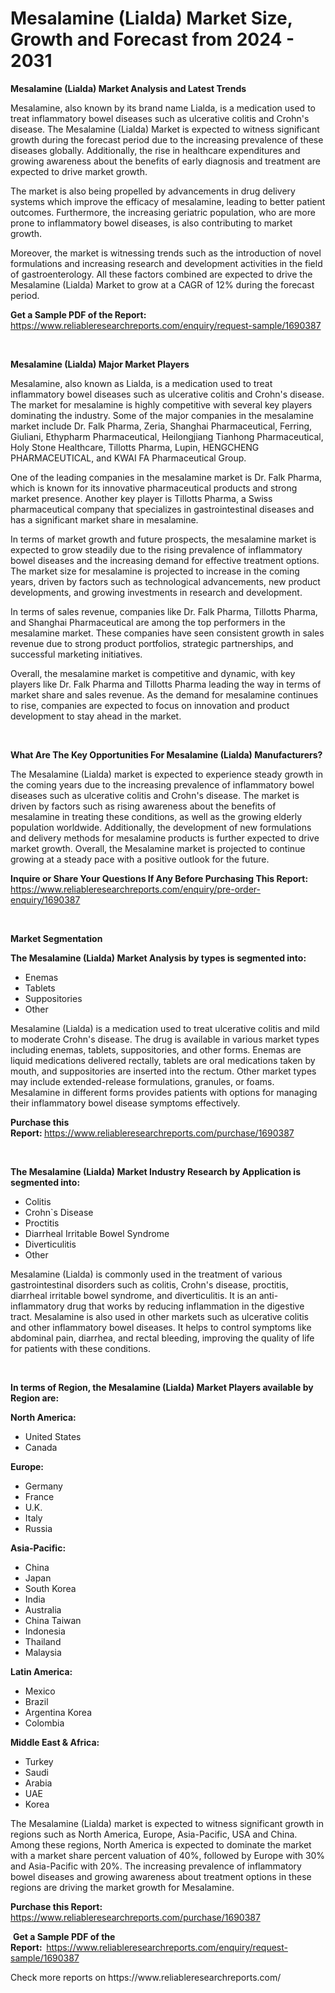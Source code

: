 <p><h1>Mesalamine (Lialda) Market Size, Growth and Forecast from 2024 - 2031</h1></p><p><strong>Mesalamine (Lialda) Market Analysis and Latest Trends</strong></p>
<p><p>Mesalamine, also known by its brand name Lialda, is a medication used to treat inflammatory bowel diseases such as ulcerative colitis and Crohn's disease. The Mesalamine (Lialda) Market is expected to witness significant growth during the forecast period due to the increasing prevalence of these diseases globally. Additionally, the rise in healthcare expenditures and growing awareness about the benefits of early diagnosis and treatment are expected to drive market growth.</p><p>The market is also being propelled by advancements in drug delivery systems which improve the efficacy of mesalamine, leading to better patient outcomes. Furthermore, the increasing geriatric population, who are more prone to inflammatory bowel diseases, is also contributing to market growth.</p><p>Moreover, the market is witnessing trends such as the introduction of novel formulations and increasing research and development activities in the field of gastroenterology. All these factors combined are expected to drive the Mesalamine (Lialda) Market to grow at a CAGR of 12% during the forecast period.</p></p>
<p><strong>Get a Sample PDF of the Report:&nbsp;</strong> <a href="https://www.reliableresearchreports.com/enquiry/request-sample/1690387">https://www.reliableresearchreports.com/enquiry/request-sample/1690387</a></p>
<p>&nbsp;</p>
<p><strong>Mesalamine (Lialda) Major Market Players</strong></p>
<p><p>Mesalamine, also known as Lialda, is a medication used to treat inflammatory bowel diseases such as ulcerative colitis and Crohn's disease. The market for mesalamine is highly competitive with several key players dominating the industry. Some of the major companies in the mesalamine market include Dr. Falk Pharma, Zeria, Shanghai Pharmaceutical, Ferring, Giuliani, Ethypharm Pharmaceutical, Heilongjiang Tianhong Pharmaceutical, Holy Stone Healthcare, Tillotts Pharma, Lupin, HENGCHENG PHARMACEUTICAL, and KWAI FA Pharmaceutical Group.</p><p>One of the leading companies in the mesalamine market is Dr. Falk Pharma, which is known for its innovative pharmaceutical products and strong market presence. Another key player is Tillotts Pharma, a Swiss pharmaceutical company that specializes in gastrointestinal diseases and has a significant market share in mesalamine.</p><p>In terms of market growth and future prospects, the mesalamine market is expected to grow steadily due to the rising prevalence of inflammatory bowel diseases and the increasing demand for effective treatment options. The market size for mesalamine is projected to increase in the coming years, driven by factors such as technological advancements, new product developments, and growing investments in research and development.</p><p>In terms of sales revenue, companies like Dr. Falk Pharma, Tillotts Pharma, and Shanghai Pharmaceutical are among the top performers in the mesalamine market. These companies have seen consistent growth in sales revenue due to strong product portfolios, strategic partnerships, and successful marketing initiatives.</p><p>Overall, the mesalamine market is competitive and dynamic, with key players like Dr. Falk Pharma and Tillotts Pharma leading the way in terms of market share and sales revenue. As the demand for mesalamine continues to rise, companies are expected to focus on innovation and product development to stay ahead in the market.</p></p>
<p>&nbsp;</p>
<p><strong>What Are The Key Opportunities For Mesalamine (Lialda) Manufacturers?</strong></p>
<p><p>The Mesalamine (Lialda) market is expected to experience steady growth in the coming years due to the increasing prevalence of inflammatory bowel diseases such as ulcerative colitis and Crohn's disease. The market is driven by factors such as rising awareness about the benefits of mesalamine in treating these conditions, as well as the growing elderly population worldwide. Additionally, the development of new formulations and delivery methods for mesalamine products is further expected to drive market growth. Overall, the Mesalamine market is projected to continue growing at a steady pace with a positive outlook for the future.</p></p>
<p><strong>Inquire or Share Your Questions If Any Before Purchasing This Report:</strong> <a href="https://www.reliableresearchreports.com/enquiry/pre-order-enquiry/1690387">https://www.reliableresearchreports.com/enquiry/pre-order-enquiry/1690387</a></p>
<p>&nbsp;</p>
<p><strong>Market Segmentation</strong></p>
<p><strong>The Mesalamine (Lialda) Market Analysis by types is segmented into:</strong></p>
<p><ul><li>Enemas</li><li>Tablets</li><li>Suppositories</li><li>Other</li></ul></p>
<p><p>Mesalamine (Lialda) is a medication used to treat ulcerative colitis and mild to moderate Crohn's disease. The drug is available in various market types including enemas, tablets, suppositories, and other forms. Enemas are liquid medications delivered rectally, tablets are oral medications taken by mouth, and suppositories are inserted into the rectum. Other market types may include extended-release formulations, granules, or foams. Mesalamine in different forms provides patients with options for managing their inflammatory bowel disease symptoms effectively.</p></p>
<p><strong>Purchase this Report:&nbsp;</strong><a href="https://www.reliableresearchreports.com/purchase/1690387">https://www.reliableresearchreports.com/purchase/1690387</a></p>
<p>&nbsp;</p>
<p><strong>The Mesalamine (Lialda) Market Industry Research by Application is segmented into:</strong></p>
<p><ul><li>Colitis</li><li>Crohn`s Disease</li><li>Proctitis</li><li>Diarrheal Irritable Bowel Syndrome</li><li>Diverticulitis</li><li>Other</li></ul></p>
<p><p>Mesalamine (Lialda) is commonly used in the treatment of various gastrointestinal disorders such as colitis, Crohn's disease, proctitis, diarrheal irritable bowel syndrome, and diverticulitis. It is an anti-inflammatory drug that works by reducing inflammation in the digestive tract. Mesalamine is also used in other markets such as ulcerative colitis and other inflammatory bowel diseases. It helps to control symptoms like abdominal pain, diarrhea, and rectal bleeding, improving the quality of life for patients with these conditions.</p></p>
<p>&nbsp;</p>
<p><strong>In terms of Region, the Mesalamine (Lialda) Market Players available by Region are:</strong></p>
<p>
    <p> <strong> North America: </strong>
        <ul>
            <li>United States</li>
            <li>Canada</li>
        </ul>
        </p> 
    <p> <strong> Europe: </strong>
        <ul>
            <li>Germany</li>
            <li>France</li>
            <li>U.K.</li>
            <li>Italy</li>
            <li>Russia</li>
        </ul>
        </p> 
    <p> <strong> Asia-Pacific: </strong>
        <ul>
            <li>China</li>
            <li>Japan</li>
            <li>South Korea</li>
            <li>India</li>
            <li>Australia</li>
            <li>China Taiwan</li>
            <li>Indonesia</li>
            <li>Thailand</li>
            <li>Malaysia</li>
        </ul>
        </p> 
    <p> <strong> Latin America: </strong>
        <ul>
            <li>Mexico</li>
            <li>Brazil</li>
            <li>Argentina Korea</li>
            <li>Colombia</li>
        </ul>
        </p> 
    <p> <strong> Middle East & Africa: </strong>
        <ul>
            <li>Turkey</li>
            <li>Saudi</li>
            <li>Arabia</li>
            <li>UAE</li>
            <li>Korea</li>
        </ul>
    </p>
    </p>
<p><p>The Mesalamine (Lialda) market is expected to witness significant growth in regions such as North America, Europe, Asia-Pacific, USA and China. Among these regions, North America is expected to dominate the market with a market share percent valuation of 40%, followed by Europe with 30% and Asia-Pacific with 20%. The increasing prevalence of inflammatory bowel diseases and growing awareness about treatment options in these regions are driving the market growth for Mesalamine.</p></p>
<p><strong>Purchase this Report: </strong><a href="https://www.reliableresearchreports.com/purchase/1690387">https://www.reliableresearchreports.com/purchase/1690387</a></p>
<p>&nbsp;<strong>Get a Sample PDF of the Report:&nbsp;&nbsp;</strong><a href="https://www.reliableresearchreports.com/enquiry/request-sample/1690387">https://www.reliableresearchreports.com/enquiry/request-sample/1690387</a></p>
<p><strong></strong></p>
<p>Check more reports on https://www.reliableresearchreports.com/</p>